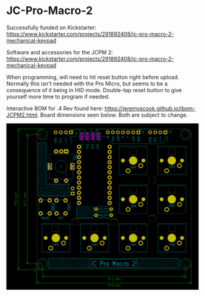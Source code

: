 # JC-Pro-Macro-2

Successfully funded on Kickstarter: https://www.kickstarter.com/projects/291892408/jc-pro-macro-2-mechanical-keypad

Software and accessories for the JCPM 2: https://www.kickstarter.com/projects/291892408/jc-pro-macro-2-mechanical-keypad

When programming, will need to hit reset button right before upload. Normally this isn't needed
with the Pro Micro, but seems to be a consequence of it being in HID mode. Double-tap reset button
to give yourself more time to program if needed.

Interactive BOM for .4 Rev found here: https://jeremyscook.github.io/ibom-JCPM2.html. Board dimensions seen below.
Both are subject to change.


![image](dims.png)
